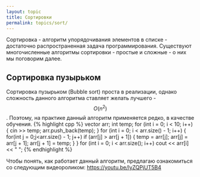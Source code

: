 ```yaml
---
layout: topic
title: Сортировки
permalink: topics/sort/
---
```

Сортировка - алгоритм упорядочивания элементов в списке - достаточно распространенная задача программирования. Существуют многочисленные алгоритмы сортировки - простые и сложные - о них мы поговорим далее.

## Сортировка пузырьком
Сортировка пузырьком (Bubble sort) проста в реализации, однако сложность данного алгоритма ставляет желать лучшего - $$O(n^2)$$. Поэтому, на практике данный алгоритм применяется редко, в качестве обучения.
{% highlight cpp %}
vector <int> arr;
int temp;
for (int i = 0; i < 10; i++)
{
	cin >> temp;
	arr.push_back(temp);
}
for (int i = 0; i < arr.size() - 1; i++)
{
	for(int j = 0;j<arr.size() - 1; j++)
		if (arr[j] > arr[j + 1])
		{
			temp = arr[j];
			arr[j] = arr[j + 1];
			arr[j + 1] = temp;
		}
}
for (int i = 0; i < arr.size(); i++)
	cout << arr[i] << " ";
{% endhighlight %}

Чтобы понять, как работает данный алгоритм, предлагаю ознакомиться со следующим видеороликом:
https://youtu.be/lyZQPjUT5B4

